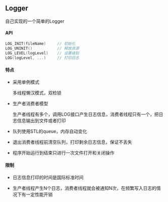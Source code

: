 ## Logger

自己实现的一个简单的Logger



#### API

```c++
LOG_INIT(fileName)     // 初始化
LOG_UNINIT()           // 释放资源
LOG_LEVEL(logLevel)    // 设置级别
LOG(logLevel, ...)     // 打印日志
```



#### 特点

- 采用单例模式

  多线程懒汉模式，双检锁

- 生产者消费者模型

  生产者线程有多个，调用LOG接口产生日志信息，消费者线程只有一个，把日志信息输出到文件或者打印

- 队列使用STL的queue，内存自动变化
- 退出消费者线程前清空队列，打印剩余日志信息，保证不丢失
- 程序开始运行到结束只进行一次文件打开和关闭操作



#### 限制

- 日志信息打印的时间是国际标准时间

- 生产者线程产生N个日志，消费者线程就会被通知N次，在频繁写入日志的情况下有一定性能开销